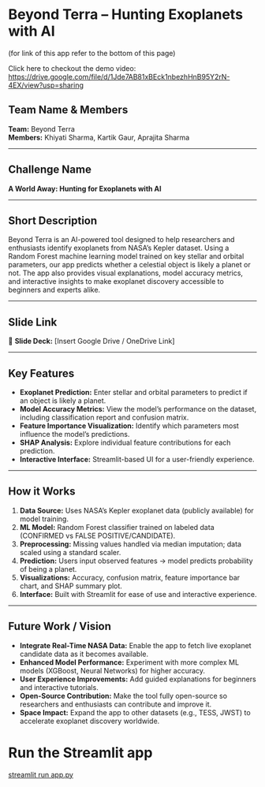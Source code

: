 # Beyond Terra – Hunting Exoplanets with AI
(for link of this app refer to the bottom of this page)

Click here to checkout the demo video: https://drive.google.com/file/d/1Jde7AB81xBEck1nbezhHnB95Y2rN-4EX/view?usp=sharing

## Team Name & Members
**Team:** Beyond Terra  
**Members:** Khiyati Sharma, Kartik Gaur, Aprajita Sharma

---

## Challenge Name
**A World Away: Hunting for Exoplanets with AI**

---

## Short Description
Beyond Terra is an AI-powered tool designed to help researchers and enthusiasts identify exoplanets from NASA’s Kepler dataset. Using a Random Forest machine learning model trained on key stellar and orbital parameters, our app predicts whether a celestial object is likely a planet or not. The app also provides visual explanations, model accuracy metrics, and interactive insights to make exoplanet discovery accessible to beginners and experts alike.

---

## Slide Link
📄 **Slide Deck:** [Insert Google Drive / OneDrive Link]  

---

## Key Features
- **Exoplanet Prediction:** Enter stellar and orbital parameters to predict if an object is likely a planet.  
- **Model Accuracy Metrics:** View the model’s performance on the dataset, including classification report and confusion matrix.  
- **Feature Importance Visualization:** Identify which parameters most influence the model’s predictions.  
- **SHAP Analysis:** Explore individual feature contributions for each prediction.  
- **Interactive Interface:** Streamlit-based UI for a user-friendly experience.  

---

## How it Works
1. **Data Source:** Uses NASA’s Kepler exoplanet data (publicly available) for model training.  
2. **ML Model:** Random Forest classifier trained on labeled data (CONFIRMED vs FALSE POSITIVE/CANDIDATE).  
3. **Preprocessing:** Missing values handled via median imputation; data scaled using a standard scaler.  
4. **Prediction:** Users input observed features → model predicts probability of being a planet.  
5. **Visualizations:** Accuracy, confusion matrix, feature importance bar chart, and SHAP summary plot.  
6. **Interface:** Built with Streamlit for ease of use and interactive experience.  

---

## Future Work / Vision
- **Integrate Real-Time NASA Data:** Enable the app to fetch live exoplanet candidate data as it becomes available.  
- **Enhanced Model Performance:** Experiment with more complex ML models (XGBoost, Neural Networks) for higher accuracy.  
- **User Experience Improvements:** Add guided explanations for beginners and interactive tutorials.  
- **Open-Source Contribution:** Make the tool fully open-source so researchers and enthusiasts can contribute and improve it.  
- **Space Impact:** Expand the app to other datasets (e.g., TESS, JWST) to accelerate exoplanet discovery worldwide.  

# Run the Streamlit app
[streamlit run app.py
](https://beyondterra.streamlit.app/)
